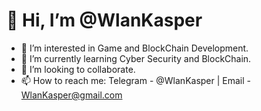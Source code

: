 # 👋 Hi, I’m @WlanKasper
- 👀 I’m interested in Game and BlockChain Development.
- 🌱 I’m currently learning Cyber Security and BlockChain.
- 💞️ I’m looking to collaborate.
- 📫 How to reach me: Telegram - @WlanKasper | Email - WlanKasper@gmail.com
